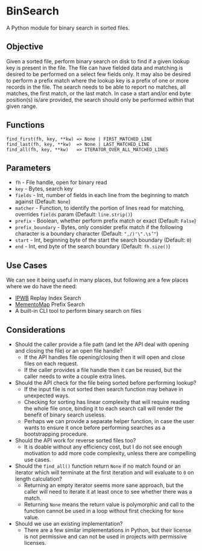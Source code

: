 # BinSearch

A Python module for binary search in sorted files.

## Objective

Given a sorted file, perform binary search on disk to find if a given lookup key is present in the file.
The file can have fielded data and matching is desired to be performed on a select few fields only.
It may also be desired to perform a prefix match where the lookup key is a prefix of one or more records in the file.
The search needs to be able to report no matches, all matches, the first match, or the last match.
In case a start and/or end byte position(s) is/are provided, the search should only be performed within that given range.

## Functions

```
find_first(fh, key, **kw) => None | FIRST_MATCHED_LINE
find_last(fh, key, **kw)  => None | LAST_MATCHED_LINE
find_all(fh, key, **kw)   => ITERATOR_OVER_ALL_MATCHED_LINES
```

## Parameters

* `fh` - File handle, open for binary read
* `key` - Bytes, search key
* `fields` - Int, number of fields in each line from the beginning to match against (Default: `None`)
* `matcher` - Function, to identify the portion of lines read for matching, overrides `fields` param (Default: `line.strip()`)
* `prefix` - Boolean, whether perform prefix match or exact (Default: `False`)
* `prefix_boundary` - Bytes, only consider prefix match if the following character is a boundary character (Default: `",/)'\".\s’"`)
* `start` - Int, beginning byte of the start the search boundary (Default: `0`)
* `end` - Int, end byte of the search boundary (Default: `fh.size()`)

## Use Cases

We can see it being useful in many places, but following are a few places where we do have the need:

* [IPWB](https://github.com/oduwsdl/ipwb) Replay Index Search
* [MementoMap](https://github.com/oduwsdl/MementoMap) Prefix Search
* A built-in CLI tool to perform binary search on files

## Considerations

* Should the caller provide a file path (and let the API deal with opening and closing the file) or an open file handle?
  * If the API handles file opening/closing then it will open and close files on each request.
  * If the caller provides a file handle then it can be reused, but the caller needs to write a couple extra lines.
* Should the API check for the file being sorted before performing lookup?
  * If the input file is not sorted then search function may behave in unexpected ways.
  * Checking for sorting has linear complexity that will require reading the whole file once, binding it to each search call will render the benefit of binary search useless.
  * Perhaps we can provide a separate helper function, in case the user wants to ensure it once before performing searches as a bootstrapping procedure.
* Should the API work for reverse sorted files too?
  * It is doable without any efficiency cost, but I do not see enough motivation to add more code complexity, unless there are compelling use cases.
* Should the `find_all()` function return `None` if no match found or an iterator which will terminate at the first iteration and will evaluate to `0` on length calculation?
  * Returning an empty iterator seems more sane approach, but the caller will need to iterate it at least once to see whether there was a match.
  * Returning `None` means the return value is polymorphic and call to the function cannot be used in a loop without first checking for `None` value.
* Should we use an existing implementation?
  * There are a few similar implementations in Python, but their license is not permissive and can not be used in projects with permissive licenses.
